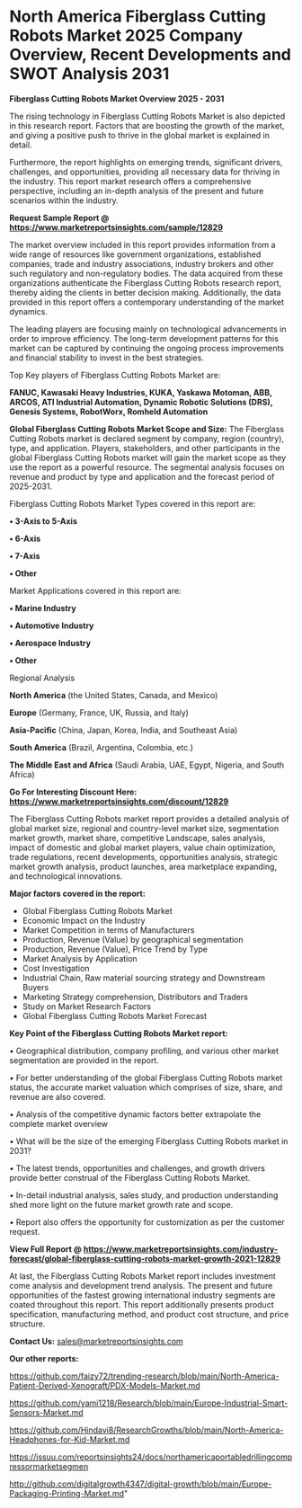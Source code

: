  # North America Fiberglass Cutting Robots Market 2025 Company Overview, Recent Developments and SWOT Analysis 2031

<Strong> Fiberglass Cutting Robots Market Overview 2025 - 2031</strong>

The rising technology in Fiberglass Cutting Robots Market is also depicted in this research report. Factors that are boosting the growth of the market, and giving a positive push to thrive in the global market is explained in detail.

Furthermore, the report highlights on emerging trends, significant drivers, challenges, and opportunities, providing all necessary data for thriving in the industry. This report market research offers a comprehensive perspective, including an in-depth analysis of the present and future scenarios within the industry.

<strong>Request Sample Report @ <a href=https://www.marketreportsinsights.com/sample/12829>https://www.marketreportsinsights.com/sample/12829</a></strong>

The market overview included in this report provides information from a wide range of resources like government organizations, established companies, trade and industry associations, industry brokers and other such regulatory and non-regulatory bodies. The data acquired from these organizations authenticate the Fiberglass Cutting Robots research report, thereby aiding the clients in better decision making. Additionally, the data provided in this report offers a contemporary understanding of the market dynamics.

The leading players are focusing mainly on technological advancements in order to improve efficiency. The long-term development patterns for this market can be captured by continuing the ongoing process improvements and financial stability to invest in the best strategies.

Top Key players of Fiberglass Cutting Robots Market are:

<strong>FANUC, Kawasaki Heavy Industries, KUKA, Yaskawa Motoman, ABB, ARCOS, ATI Industrial Automation, Dynamic Robotic Solutions (DRS), Genesis Systems, RobotWorx, Romheld Automation</strong>

<strong><b>Global Fiberglass Cutting Robots Market Scope and Size:</b></strong>
The Fiberglass Cutting Robots market is declared segment by company, region (country), type, and application. Players, stakeholders, and other participants in the global Fiberglass Cutting Robots market will gain the market scope as they use the report as a powerful resource. The segmental analysis focuses on revenue and product by type and application and the forecast period of 2025-2031.

Fiberglass Cutting Robots Market Types covered in this report are:

<strong>• 3-Axis to 5-Axis

• 6-Axis

• 7-Axis

• Other</strong>

Market Applications covered in this report are:

<strong>• Marine Industry

• Automotive Industry

• Aerospace Industry

• Other</strong> 

Regional Analysis

<strong>North America</strong> (the United States, Canada, and Mexico)

<strong>Europe</strong> (Germany, France, UK, Russia, and Italy)

<strong>Asia-Pacific</strong> (China, Japan, Korea, India, and Southeast Asia)

<strong>South America</strong> (Brazil, Argentina, Colombia, etc.)

<strong>The Middle East and Africa</strong> (Saudi Arabia, UAE, Egypt, Nigeria, and South Africa)

<strong>Go For Interesting Discount Here: <a href=https://www.marketreportsinsights.com/discount/12829>https://www.marketreportsinsights.com/discount/12829</a></strong>

The Fiberglass Cutting Robots market report provides a detailed analysis of global market size, regional and country-level market size, segmentation market growth, market share, competitive Landscape, sales analysis, impact of domestic and global market players, value chain optimization, trade regulations, recent developments, opportunities analysis, strategic market growth analysis, product launches, area marketplace expanding, and technological innovations.

<strong><b>Major factors covered in the report:</b></strong>
<ul>
  <li>Global Fiberglass Cutting Robots Market </li>
  <li>Economic Impact on the Industry</li>
  <li>Market Competition in terms of Manufacturers</li>
  <li>Production, Revenue (Value) by geographical segmentation</li>
  <li>Production, Revenue (Value), Price Trend by Type</li>
  <li>Market Analysis by Application</li>
  <li>Cost Investigation</li>
  <li>Industrial Chain, Raw material sourcing strategy and Downstream Buyers</li>
  <li>Marketing Strategy comprehension, Distributors and Traders</li>
  <li>Study on Market Research Factors</li>
  <li>Global Fiberglass Cutting Robots Market Forecast</li>
</ul>

<strong><b>Key Point of the Fiberglass Cutting Robots Market report:</b></strong>

• Geographical distribution, company profiling, and various other market segmentation are provided in the report.

• For better understanding of the global Fiberglass Cutting Robots market status, the accurate market valuation which comprises of size, share, and revenue are also covered.

• Analysis of the competitive dynamic factors better extrapolate the complete market overview

• What will be the size of the emerging Fiberglass Cutting Robots market in 2031?

• The latest trends, opportunities and challenges, and growth drivers provide better construal of the Fiberglass Cutting Robots Market.

• In-detail industrial analysis, sales study, and production understanding shed more light on the future market growth rate and scope.

• Report also offers the opportunity for customization as per the customer request.

<strong><b>View Full Report @ <a href=https://www.marketreportsinsights.com/industry-forecast/global-fiberglass-cutting-robots-market-growth-2021-12829>https://www.marketreportsinsights.com/industry-forecast/global-fiberglass-cutting-robots-market-growth-2021-12829</a></b></strong>


At last, the Fiberglass Cutting Robots Market report includes investment come analysis and development trend analysis. The present and future opportunities of the fastest growing international industry segments are coated throughout this report. This report additionally presents product specification, manufacturing method, and product cost structure, and price structure.

<strong>Contact Us:</strong>
sales@marketreportsinsights.com

<strong>Our other reports:</strong>

<a href=https://github.com/faizy72/trending-research/blob/main/North-America-Patient-Derived-Xenograft/PDX-Models-Market.md>https://github.com/faizy72/trending-research/blob/main/North-America-Patient-Derived-Xenograft/PDX-Models-Market.md</a>

<a href=https://github.com/yami1218/Research/blob/main/Europe-Industrial-Smart-Sensors-Market.md>https://github.com/yami1218/Research/blob/main/Europe-Industrial-Smart-Sensors-Market.md</a>

<a href=https://github.com/Hindavi8/ResearchGrowths/blob/main/North-America-Headphones-for-Kid-Market.md>https://github.com/Hindavi8/ResearchGrowths/blob/main/North-America-Headphones-for-Kid-Market.md</a>

<a href=https://issuu.com/reportsinsights24/docs/northamericaportabledrillingcompressormarketsegmen>https://issuu.com/reportsinsights24/docs/northamericaportabledrillingcompressormarketsegmen</a>

<a href=http://github.com/digitalgrowth4347/digital-growth/blob/main/Europe-Packaging-Printing-Market.md>http://github.com/digitalgrowth4347/digital-growth/blob/main/Europe-Packaging-Printing-Market.md</a>"
